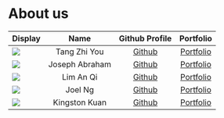 # About us

Display | Name | Github Profile | Portfolio 
--------|:----:|:--------------:|:---------:
![](https://via.placeholder.com/100.png?text=Photo) | Tang Zhi You | [Github](https://github.com/Zhi-You) | [Portfolio](docs/team/zhiyou.md)
![](https://via.placeholder.com/100.png?text=Photo) | Joseph Abraham | [Github](https://github.com/josephhhhhhhhh) | [Portfolio](docs/team/joseph.md)
![](https://via.placeholder.com/100.png?text=Photo) | Lim An Qi | [Github](https://github.com/anqi20) | [Portfolio](docs/team/anqi.md)
![](https://via.placeholder.com/100.png?text=Photo) | Joel Ng | [Github](https://github.com/joelngyx) | [Portfolio](docs/team/joel.md)
![](https://via.placeholder.com/100.png?text=Photo) | Kingston Kuan | [Github](https://github.com/kstonekuan) | [Portfolio](docs/team/kingston.md)
